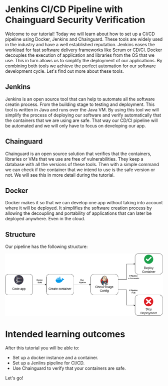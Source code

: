 # Jenkins CI/CD Pipeline with Chainguard Security Verification

Welcome to our tutorial!
Today we will learn about how to set up a CI/CD pipeline using Docker, Jenkins and Chainguard.
These tools are widely used in the industry and have a well established reputation. Jenkins eases the workload for fast software delivery frameworks like Scrum or CD/CI.
Docker decouples the execution of application and libraries from the OS that we use. This in turn allows us to simplify the deployment of our applications.
By combining both tools we achieve the perfect automation for our software development cycle.
Let's find out more about these tools.

## Jenkins
Jenkins is an open source tool that can help to automate all the software creatin process. From the building stage to testing and deployment. This tool is written in Java and runs over the Java VM.
By using this tool we will simplify the process of deploying our software and verify automatically that the containers that we are using are safe.
That way our CD/CI pipeline will be automated and we will only have to focus on developing our app.

## Chainguard
Chainguard is an open source solution that verifies that the containers, libraries or VMs that we use are free of vulnerabilities.
They keep a database with all the versions of these tools. Then with a simple command we can check if the container that we intend to use is the safe version or not. We will see this in more detail during the tutorial.

## Docker
Docker makes it so that we can develop one app without taking into account where it will be deployed. It simplifies the software creation process by allowing the decoupling and portability of applications that can later be deployed anywhere. Even in the cloud.


## Structure
Our pipeline has the following structure:

<img src="intro_pipeline.png">


# Intended learning outcomes
After this tutorial you will be able to:
- Set up a docker instance and a container.
- Set up a Jenlins pipeline for CI/CD.
- Use Chainguard to verify that your containers are safe.

Let's go!
